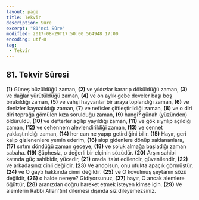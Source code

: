 ```yaml
---
layout: page
title: Tekvîr
description: Sûre
excerpt: "81'nci Sûre"
modified: 2017-08-29T17:50:00.564948 17:00
encoding: utf-8
tag: 
 - Tekvîr
---
```


## 81. Tekvîr Sûresi

**(1)** Güneş büzüldüğü zaman,
**(2)** ve yıldızlar kararıp döküldüğü zaman,
**(3)** ve dağlar yürütüldüğü zaman,
**(4)** ve on aylık gebe develer başı boş bırakıldığı zaman, 
**(5)** ve vahşi hayvanlar bir araya toplandığı zaman, 
**(6)** ve denizler kaynatıldığı zaman,
**(7)** ve nefisler çiftleştirildiği zaman, 
**(8)** ve o diri diri toprağa gömülen kıza sorulduğu zaman, 
**(9)** hangi? günah (yüzünden) öldürüldü,
****(10)**** ve defterler açılıp yayıldığı zaman, 
****(11)**** ve gök sıyrılıp açıldığı zaman,
****(12)**** ve cehennem alevlendirildiği zaman, 
****(13)**** ve cennet yaklaştırıldığı zaman, 
****(14)**** her can ne yapıp getirdiğini bilir.
****(15)**** Hayır, geri kalıp gizlenenlere yemin ederim,
****(16)**** akıp gidenlere dönüp saklananlara,
****(17)**** sırtını döndüğü zaman geceye,
****(18)**** ve soluk almağa başladığı zaman sabaha.
****(19)**** Şüphesiz, o değerli bir elçinin sözüdür.
****(20)**** Arşın sahibi katında güç sahibidir, yücedir,
****(21)**** orada ita’at edilendir, güvenilendir,
****(22)**** ve arkadaşınız cinli değildir.
****(23)**** Ve andolsun, onu ufukta apaçık görmüştür, 
****(24)**** ve O gayb hakkında cimri değildir. 
****(25)**** ve O kovulmuş şeytanın sözü değildir,
****(26)**** o halde nereye? Gidiyorsunuz,
****(27)**** hayır, O ancak alemlere öğüttür,
****(28)**** aranızdan doğru hareket etmek isteyen kimse için.
****(29)**** Ve alemlerin Rabbi Allah'(ın) dilemesi dışında siz dileyemezsiniz.
